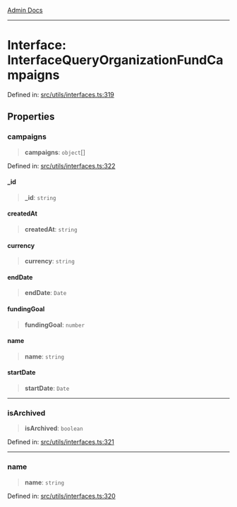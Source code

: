 [Admin Docs](/)

***

# Interface: InterfaceQueryOrganizationFundCampaigns

Defined in: [src/utils/interfaces.ts:319](https://github.com/PalisadoesFoundation/talawa-admin/blob/main/src/utils/interfaces.ts#L319)

## Properties

### campaigns

> **campaigns**: `object`[]

Defined in: [src/utils/interfaces.ts:322](https://github.com/PalisadoesFoundation/talawa-admin/blob/main/src/utils/interfaces.ts#L322)

#### \_id

> **\_id**: `string`

#### createdAt

> **createdAt**: `string`

#### currency

> **currency**: `string`

#### endDate

> **endDate**: `Date`

#### fundingGoal

> **fundingGoal**: `number`

#### name

> **name**: `string`

#### startDate

> **startDate**: `Date`

***

### isArchived

> **isArchived**: `boolean`

Defined in: [src/utils/interfaces.ts:321](https://github.com/PalisadoesFoundation/talawa-admin/blob/main/src/utils/interfaces.ts#L321)

***

### name

> **name**: `string`

Defined in: [src/utils/interfaces.ts:320](https://github.com/PalisadoesFoundation/talawa-admin/blob/main/src/utils/interfaces.ts#L320)

